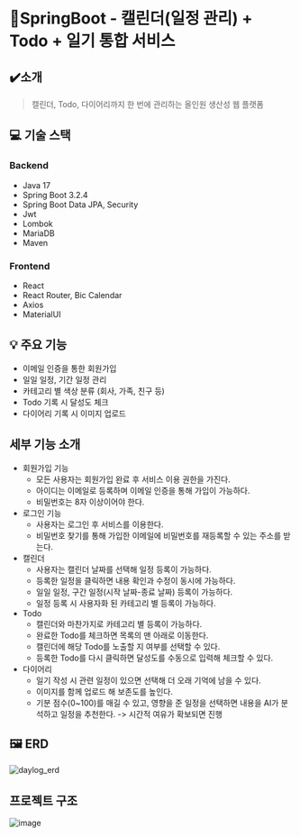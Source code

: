 # 📆SpringBoot - 캘린더(일정 관리) + Todo + 일기 통합 서비스

## ✔️소개

> 캘린더, Todo, 다이어리까지 한 번에 관리하는 올인원 생산성 웹 플랫폼

## 💻 기술 스택
### Backend
- Java 17
- Spring Boot 3.2.4
- Spring Boot Data JPA, Security
- Jwt
- Lombok
- MariaDB
- Maven
### Frontend
- React
- React Router, Bic Calendar
- Axios
- MaterialUI

## 💡 주요 기능

- 이메일 인증을 통한 회원가입
- 일일 일정, 기간 일정 관리
- 카테고리 별 색상 분류 (회사, 가족, 친구 등)
- Todo 기록 시 달성도 체크
- 다이어리 기록 시 이미지 업로드

## 세부 기능 소개

- 회원가입 기능
  - 모든 사용자는 회원가입 완료 후 서비스 이용 권한을 가진다.
  - 아이디는 이메일로 등록하며 이메일 인증을 통해 가입이 가능하다.
  - 비밀번호는 8자 이상이어야 한다.
- 로그인 기능
  - 사용자는 로그인 후 서비스를 이용한다.
  - 비밀번호 찾기를 통해 가입한 이메일에 비밀번호를 재등록할 수 있는 주소를 받는다.
- 캘린더
  - 사용자는 캘린더 날짜를 선택해 일정 등록이 가능하다.
  - 등록한 일정을 클릭하면 내용 확인과 수정이 동시에 가능하다.
  - 일일 일정, 구간 일정(시작 날짜-종료 날짜) 등록이 가능하다.
  - 일정 등록 시 사용자화 된 카테고리 별 등록이 가능하다.
- Todo
  - 캘린더와 마찬가지로 카테고리 별 등록이 가능하다.
  - 완료한 Todo를 체크하면 목록의 맨 아래로 이동한다.
  - 캘린더에 해당 Todo를 노출할 지 여부를 선택할 수 있다.
  - 등록한 Todo를 다시 클릭하면 달성도를 수동으로 입력해 체크할 수 있다.
- 다이어리
  - 일기 작성 시 관련 일정이 있으면 선택해 더 오래 기억에 남을 수 있다.
  - 이미지를 함께 업로드 해 보존도를 높인다.
  - 기분 점수(0~100)를 매길 수 있고, 영향을 준 일정을 선택하면 내용을 AI가 분석하고 일정을 추천한다. -> 시간적 여유가 확보되면 진행

## 🖼 ERD
![daylog_erd](https://github.com/user-attachments/assets/9f6da342-35a6-40d1-9594-4b41582149bb)

## 프로젝트 구조
![image](https://github.com/user-attachments/assets/4663338b-495a-4c65-b53b-9c357ecce604)

